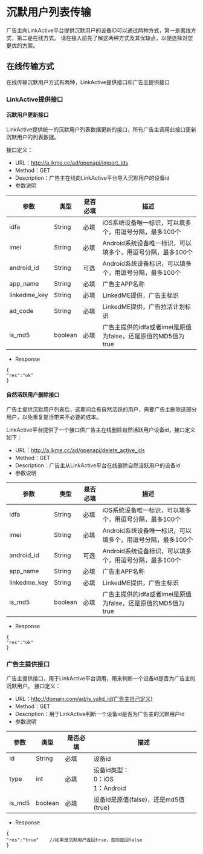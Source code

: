 # 沉默用户列表传输
广告主向LinkActive平台提供沉默用户的设备ID可以通过两种方式，第一是离线方式，第二是在线方式。
请在接入前先了解这两种方式及其优缺点，以便选择对您更优的方案。

## 在线传输方式
在线传输沉默用户方式有两种，LinkActive提供接口和广告主提供接口

### LinkActive提供接口
#### 沉默用户更新接口
LinkActive提供统一的沉默用户列表数据更新的接口，所有广告主调用此接口更新沉默用户的列表数据。

接口定义：
* URL：http://a.lkme.cc/ad/openapi/import_ids
* Method：GET
* Description：广告主在线向LinkActive平台导入沉默用户的设备id
* 参数说明

|参数|类型|是否必填|描述|
|--|--|--|--|
|idfa|String|必填|iOS系统设备唯一标识，可以填多个，用逗号分隔，最多100个|
|imei|String|必填|Android系统设备唯一标识，可以填多个，用逗号分隔，最多100个|
|android_id|String|可选|Android系统设备标识，可以填多个，用逗号分隔，最多100个|
|app_name|String|必填|广告主APP名称|
|linkedme_key|String|必填|LinkedME提供，广告主标识|
|ad_code|String|必填|LinkedME提供，广告拉活计划标识|
|is_md5|boolean|必填|广告主提供的idfa或者imei是原值为false，还是原值的MD5值为true|

* Response


```
{
"res":"ok" 
}
```


#### 自然活跃用户删除接口
广告主提供沉默用户列表后，这期间会有自然活跃的用户，需要广告主删除这部分用户，以免重复提活带来不必要的成本。
      
LinkActive平台提供了一个接口供广告主在线删除自然活跃用户设备id，接口定义如下：

* URL：http://a.lkme.cc/ad/openapi/delete_active_ids
* Method：GET
* Description：广告主从LinkActive平台在线删除自然活跃用户的设备id
* 参数说明

|参数|类型|是否必填|描述|
|--|--|--|--|
|idfa|String|必填|iOS系统设备唯一标识，可以填多个，用逗号分隔，最多100个|
|imei|String|必填|Android系统设备唯一标识，可以填多个，用逗号分隔，最多100个|
|android_id|String|可选|Android系统设备标识，可以填多个，用逗号分隔，最多100个|
|app_name|String|必填|广告主APP名称|
|linkedme_key|String|必填|LinkedME提供，广告主标识|
|is_md5|boolean|必填|广告主提供的idfa或者imei是原值为false，还是原值的MD5值为true|

* Response


```
{
"res":"ok" 
}
```


### 广告主提供接口
广告主提供接口，用于LinkActive平台调用，用来判断一个设备id是否为广告主的沉默用户。
接口定义：
* URL：http://domain.com/ad/is_valid_id(广告主自己定义)
* Method：GET
* Description：用于LinkActive判断一个设备id是否为广告主的沉默用户id
* 参数说明

|参数|类型|是否必填|描述|
|--|--|--|--|
|id|String|必填|设备id|
|type|int|必填|设备id类型：</br>0：iOS</br>1：Android|
|is_md5|boolean|必填|设备id是原值(false)，还是md5值(true)|

* Response


```
{
"res":"true" 	//如果是沉默用户返回true，否则返回false
}
```




